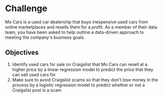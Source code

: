 # Challenge 
Mo Cars is a used car dealership that buys inexpensive used cars from online marketplaces and resells them for a profit. As a member of their data team, you have been asked to help outline a data-driven approach to meeting the company's business goals.

## Objectives
1. Identify used cars for sale on Craigslist that Mo Cars can resell at a higher price by a linear regression model to predict the price that they can sell used cars for
2. Make sure to avoid Craigslist scams so that they don't lose money in the process by a logistic regression model to predict whether or not a Craigslist post is a scam

